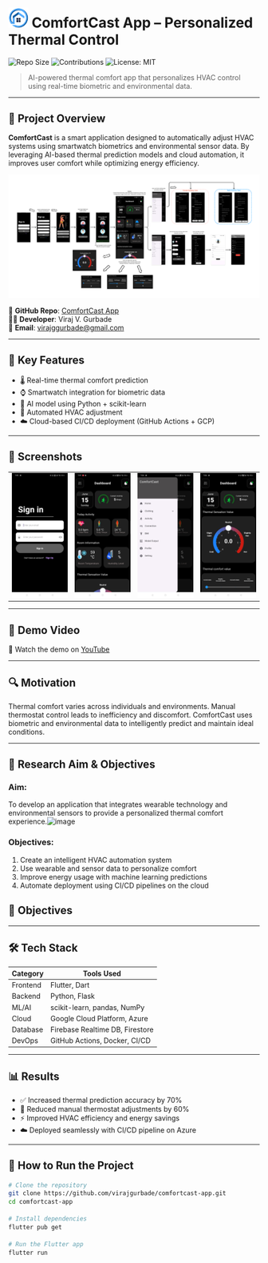 # <img src="Screan Shots/comfortcast_logoT.png" alt="ComfortCast Logo" width="40"/> ComfortCast App – Personalized Thermal Control


![Repo Size](https://img.shields.io/github/repo-size/VirajGurbade03/comfortcast-app)
![Contributions](https://img.shields.io/badge/contributions-welcome-brightgreen)
![License: MIT](https://img.shields.io/badge/license-MIT-blue.svg)

> AI-powered thermal comfort app that personalizes HVAC control using real-time biometric and environmental data.

---

## 📌 Project Overview

**ComfortCast** is a smart application designed to automatically adjust HVAC systems using smartwatch biometrics and environmental sensor data. By leveraging AI-based thermal prediction models and cloud automation, it improves user comfort while optimizing energy efficiency.

<div align="center">
  <img src="Screan Shots/SS-1 (1).png" alt="ComfortCast Dashboard" width="1000"/>
</div>

📍 **GitHub Repo**: [ComfortCast App](https://github.com/virajgurbade/comfortcast-app)  
🧑‍💻 **Developer**: Viraj V. Gurbade  
📨 **Email**: [virajggurbade@gmail.com](mailto:virajggurbade@gmail.com)

---

## 🧠 Key Features

- 🌡️ Real-time thermal comfort prediction
- ⌚ Smartwatch integration for biometric data
- 🧠 AI model using Python + scikit-learn
- 🔄 Automated HVAC adjustment
- ☁️ Cloud-based CI/CD deployment (GitHub Actions + GCP)

---

## 📸 Screenshots

<div align="center">
  <table>
    <tr>
      <td><img src="Screan Shots/SS-1 (3).jpg" width="250"/></td>
      <td><img src="Screan Shots/SS-1 (2).jpg" width="250"/></td>
      <td><img src="Screan Shots/SS-1 (1).jpg" width="250"/></td>
      <td><img src="Screan Shots/SS-1 (5).jpg" width="250"/></td>
    </tr>
  </table>
</div>


---

## 🎥 Demo Video

📌 Watch the demo on [YouTube](https://youtube.com/shorts/_-OTCeeN9ZI?feature=share)

---

## 🔍 Motivation

Thermal comfort varies across individuals and environments. Manual thermostat control leads to inefficiency and discomfort. ComfortCast uses biometric and environmental data to intelligently predict and maintain ideal conditions.

---
## 🎯 Research Aim & Objectives

### **Aim:**
To develop an application that integrates wearable technology and environmental sensors to provide a personalized thermal comfort experience.![image](https://github.com/user-attachments/assets/12a3c961-a6bf-449c-a276-2669c2d16ec7)


### **Objectives:**
1. Create an intelligent HVAC automation system
2. Use wearable and sensor data to personalize comfort
3. Improve energy usage with machine learning predictions
4. Automate deployment using CI/CD pipelines on the cloud
   
## 🎯 Objectives



---

## 🛠 Tech Stack

| Category      | Tools Used                             |
|---------------|----------------------------------------|
| Frontend      | Flutter, Dart                          |
| Backend       | Python, Flask                          |
| ML/AI         | scikit-learn, pandas, NumPy            |
| Cloud         | Google Cloud Platform, Azure           |
| Database      | Firebase Realtime DB, Firestore        |
| DevOps        | GitHub Actions, Docker, CI/CD          |

---

## 📊 Results

- ✅ Increased thermal prediction accuracy by 70%
- 🔄 Reduced manual thermostat adjustments by 60%
- ⚡ Improved HVAC efficiency and energy savings
- ☁️ Deployed seamlessly with CI/CD pipeline on Azure

---

## 🚀 How to Run the Project

```bash
# Clone the repository
git clone https://github.com/virajgurbade/comfortcast-app.git
cd comfortcast-app

# Install dependencies
flutter pub get

# Run the Flutter app
flutter run
